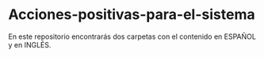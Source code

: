 # Acciones-positivas-para-el-sistema
En este repositorio encontrarás dos carpetas con el contenido en ESPAÑOL y en INGLÉS.
